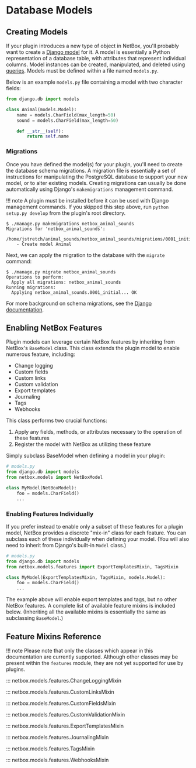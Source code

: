 # Database Models

## Creating Models

If your plugin introduces a new type of object in NetBox, you'll probably want to create a [Django model](https://docs.djangoproject.com/en/stable/topics/db/models/) for it. A model is essentially a Python representation of a database table, with attributes that represent individual columns. Model instances can be created, manipulated, and deleted using [queries](https://docs.djangoproject.com/en/stable/topics/db/queries/). Models must be defined within a file named `models.py`.

Below is an example `models.py` file containing a model with two character fields:

```python
from django.db import models

class Animal(models.Model):
    name = models.CharField(max_length=50)
    sound = models.CharField(max_length=50)

    def __str__(self):
        return self.name
```

### Migrations

Once you have defined the model(s) for your plugin, you'll need to create the database schema migrations. A migration file is essentially a set of instructions for manipulating the PostgreSQL database to support your new model, or to alter existing models. Creating migrations can usually be done automatically using Django's `makemigrations` management command.

!!! note
    A plugin must be installed before it can be used with Django management commands. If you skipped this step above, run `python setup.py develop` from the plugin's root directory.

```no-highlight
$ ./manage.py makemigrations netbox_animal_sounds 
Migrations for 'netbox_animal_sounds':
  /home/jstretch/animal_sounds/netbox_animal_sounds/migrations/0001_initial.py
    - Create model Animal
```

Next, we can apply the migration to the database with the `migrate` command:

```no-highlight
$ ./manage.py migrate netbox_animal_sounds
Operations to perform:
  Apply all migrations: netbox_animal_sounds
Running migrations:
  Applying netbox_animal_sounds.0001_initial... OK
```

For more background on schema migrations, see the [Django documentation](https://docs.djangoproject.com/en/stable/topics/migrations/).

## Enabling NetBox Features

Plugin models can leverage certain NetBox features by inheriting from NetBox's `BaseModel` class. This class extends the plugin model to enable numerous feature, including:

* Change logging
* Custom fields
* Custom links
* Custom validation
* Export templates
* Journaling
* Tags
* Webhooks

This class performs two crucial functions:

1. Apply any fields, methods, or attributes necessary to the operation of these features
2. Register the model with NetBox as utilizing these feature

Simply subclass BaseModel when defining a model in your plugin:

```python
# models.py
from django.db import models
from netbox.models import NetBoxModel

class MyModel(NetBoxModel):
    foo = models.CharField()
    ...
```

### Enabling Features Individually

If you prefer instead to enable only a subset of these features for a plugin model, NetBox provides a discrete "mix-in" class for each feature. You can subclass each of these individually when defining your model. (You will also need to inherit from Django's built-in `Model` class.)

```python
# models.py
from django.db import models
from netbox.models.features import ExportTemplatesMixin, TagsMixin

class MyModel(ExportTemplatesMixin, TagsMixin, models.Model):
    foo = models.CharField()
    ...
```

The example above will enable export templates and tags, but no other NetBox features. A complete list of available feature mixins is included below. (Inheriting all the available mixins is essentially the same as subclassing `BaseModel`.)

## Feature Mixins Reference

!!! note
    Please note that only the classes which appear in this documentation are currently supported. Although other classes may be present within the `features` module, they are not yet supported for use by plugins.

::: netbox.models.features.ChangeLoggingMixin

::: netbox.models.features.CustomLinksMixin

::: netbox.models.features.CustomFieldsMixin

::: netbox.models.features.CustomValidationMixin

::: netbox.models.features.ExportTemplatesMixin

::: netbox.models.features.JournalingMixin

::: netbox.models.features.TagsMixin

::: netbox.models.features.WebhooksMixin
